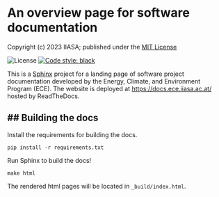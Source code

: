 # An overview page for software documentation 

Copyright (c) 2023 IIASA; published under the [MIT License](LICENSE)

![License](https://img.shields.io/github/license/iiasa/python-stub)
[![Code style: black](https://img.shields.io/badge/code%20style-black-000000.svg)](https://github.com/psf/black)

This is a [Sphinx](http://sphinx-doc.org/) project for a landing page of 
software project documentation developed by the Energy, Climate, and Environment Program (ECE).
The website is deployed at https://docs.ece.iiasa.ac.at/ hosted by ReadTheDocs.

## ## Building the docs

Install the requirements for building the docs.

    pip install -r requirements.txt

Run Sphinx to build the docs!

    make html

The rendered html pages will be located in `_build/index.html`.
